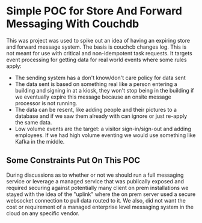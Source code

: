 # Simple POC for Store And Forward Messaging With Couchdb
This was project was used to spike out an idea of having an expiring store and forward message system. The basis is couchcb changes log. This is not meant for use with critical and non-idempotent task requests. It targets event processing for getting data for real world events where some rules apply:

* The sending system has a don't know/don't care policy for data sent
* The data sent is based on something real like a person entering a building and signing in at a kiosk, they won't stop being in the building if we eventually expire this message because an onsite message processor is not running.
* The data can be resent, like adding people and their pictures to a database and if we saw them already with can ignore or just re-apply the same data.
* Low volume events are the target: a visitor sign-in/sign-out and adding employees. If we had high volume eventing we would use something like Kafka in the middle.

## Some Constraints Put On This POC
During discussions as to whether or not we should run a full messaging service or leverage a managed service that was publically exposed and required securing against potentially many client on prem installations we stayed with the idea of the "uplink" where the on prem server used a secure websocket connection to pull data routed to it. We also, did not want the cost or requirement of a managed enterprise level messaging system in the cloud on any specific vendor.
